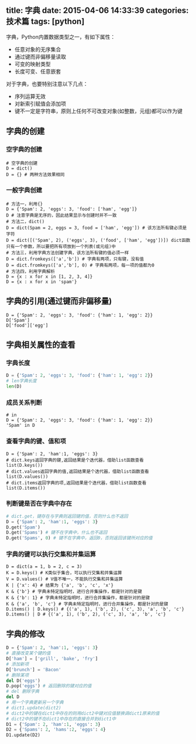 title: 字典
date: 2015-04-06 14:33:39
categories: 技术篇
tags: [python]
---
字典，Python内置数据类型之一，有如下属性：
* 任意对象的无序集合
* 通过键而非偏移量读取
* 可变的映射类型
* 长度可变、任意嵌套


对于字典，也要特别注意以下几点：
* 序列运算无效
* 对新索引赋值会添加项
* 键不一定是字符串，原则上任何不可改变对象(如整数，元组)都可以作为键<!--more-->

## 字典的创建
### 空字典的创建
```
# 空字典的创建
D = dict()
D = {} # 两种方法效果相同
```
### 一般字典创建
```
# 方法一，利用{}
D = {'Spam': 2, 'eggs': 3, 'food': ['ham', 'egg']}
D # 注意字典是无序的，因此结果显示与创建时并不一致
# 方法二，dict()
D = dict(Spam = 2, eggs = 3, food = ['ham', 'egg']) # 该方法所有键必须是字符
D = dict([('Spam', 2), ('eggs', 3), ('food', ['ham', 'egg'])]) dict函数只有一个参数，所以要把所有项放到一个列表(或元组)中
# 方法三，利用字典方法创建字典，该方法所有键的值必须一样
D = dict.fromkeys(['a','b']) # 字典有两项，只有键，没有值
D = dict.fromkeys(['a','b'], 0) # 字典有两项，每一项的值都为0
# 方法四，利用字典解析
D = {x : x for x in [1, 2, 3, 4]}
D = {x : x for x in 'spam'}
```
## 字典的引用(通过键而非偏移量)
```
D = {'Spam': 2, 'eggs': 3, 'food': {'ham': 1, 'egg': 2}}
D['Spam']
D['food']['egg']
```
## 字典相关属性的查看
###  字典长度
```python
D = {'Spam': 2, 'eggs': 3, 'food': {'ham': 1, 'egg': 2}}
# len字典长度
len(D)
```
### 成员关系判断
```
# in
D = {'Spam': 2, 'eggs': 3, 'food': {'ham': 1, 'egg': 2}}
'Spam' in D
```
### 查看字典的键、值和项
```
D = {'Spam': 2, 'ham':1, 'eggs': 3}
# dict.keys返回字典的键,返回结果是个迭代器，借助list函数查看
list(D.keys()) 
# dict.values返回字典的值,返回结果是个迭代器，借助list函数查看
list(D.values()) 
# dict.items返回字典的项,返回结果是个迭代器，借助list函数查看
list(D.items()) 
```
### 判断键是否在字典中存在
```python
# dict.get，键存在与字典则返回键的值，否则什么也不返回
D = {'Spam': 2, 'ham':1, 'eggs': 3}
D.get('Spam')
D.get('Spams') # 键不在字典中，什么也不返回
D.get('Spams', 0) # 键不在字典中，返回0，否则返回该键所对应的值
```
### 字典的键可以执行交集和并集运算
```
D = dict(a = 1, b = 2, c = 3)
K = D.keys() # K类似于集合，可以执行交集和并集运算
V = D.values() # V值不唯一，不能执行交集和并集运算
K | {'x': 4} # 结果为 {'a', 'b', 'c', 'x'}
K & {'b'} # 字典未特定指明时，进行合并集操作，都是针对的是键
K & {'b': 1} # 字典未特定指明时，进行合并集操作，都是针对的是键
K & {'a', 'b', 'c'} # 字典未特定指明时，进行合并集操作，都是针对的是键
D.items() | D.keys() # {('a', 1), ('b', 2), ('c', 3), 'a', 'b', 'c'}
D.items() | D # {('a', 1), ('b', 2), ('c', 3), 'a', 'b', 'c'}
```
## 字典的修改
```python
D = {'Spam': 2, 'ham':1, 'eggs': 3}
# 直接改变某个键的值
D['ham'] = ['grill', 'bake', 'fry']
# 添加新项
D['brunch'] = 'Bacon'
# 删除某项
del D('eggs')
D.pop('eggs') # 返回删除的键对应的值
# del 删除字典
del D
# 用一个字典更新另一个字典
# dict1.update(dict2)
# dict2中的键在dict1中存在的则用dict2中键对应值替换调dict1原来的值
# dict2中的键不在dict1中存在的直接合并到dict1中
D1 = {'Spam': 2, 'ham':1, 'eggs': 3}
D2 = {'Spams': 2, 'hams':2, 'eggs': 4}
D1.update(D2)
```


